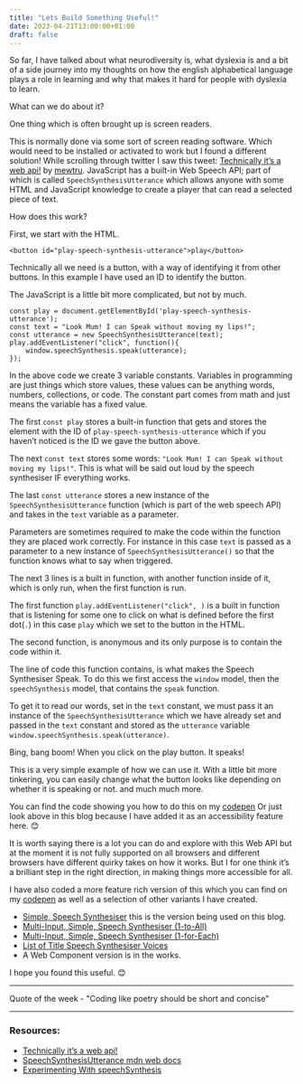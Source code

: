 ```yaml
---
title: "Lets Build Something Useful!"
date: 2023-04-21T13:00:00+01:00
draft: false
---
```


So far, I have talked about what neurodiversity is, what dyslexia is and a bit of a side journey into my thoughts on how the english alphabetical language plays a role in learning and why that makes it hard for people with dyslexia to learn.

What can we do about it?

One thing which is often brought up is screen readers.

This is normally done via some sort of screen reading software. Which would need to be installed or activated to work but I found a different solution! While scrolling through twitter I saw this tweet: [Technically it’s a web api!](https://twitter.com/trunarla/status/1597641480520503296) by [mewtru](https://twitter.com/trunarla). JavaScript has a built-in Web Speech API; part of which is called `SpeechSynthesisUtterance` which allows anyone with some HTML and JavaScript knowledge to create a player that can read a selected piece of text.

How does this work?

First, we start with the HTML. 

```
<button id="play-speech-synthesis-utterance">play</button>
```

Technically all we need is a button, with a way of identifying it from other buttons. In this example I have used an ID to identify the button.

The JavaScript is a little bit more complicated, but not by much.

```
const play = document.getElementById('play-speech-synthesis-utterance');
const text = "Look Mum! I can Speak without moving my lips!";
const utterance = new SpeechSynthesisUtterance(text);
play.addEventListener("click", function(){  
    window.speechSynthesis.speak(utterance);
});
```

In the above code we create 3 variable constants. Variables in programming are just things which store values, these values can be anything words, numbers, collections, or code. The constant part comes from math and just means the variable has a fixed value. 

The first `const play` stores a built-in function that gets and stores the element with the ID of `play-speech-synthesis-utterance` which if you haven’t noticed is the ID we gave the button above.

The next `const text` stores some words: `"Look Mum! I can Speak without moving my lips!"`. This is what will be said out loud by the speech synthesiser IF everything works.

The last `const utterance` stores a new instance of the `SpeechSynthesisUtterance` function (which is part of the web speech API) and takes in the `text` variable as a parameter. 

Parameters are sometimes required to make the code within the function they are placed work correctly. For instance in this case `text` is passed as a parameter to a new instance of `SpeechSynthesisUtterance()` so that the function knows what to say when triggered.

The next 3 lines is a built in function, with another function inside of it, which is only run, when the first function is run.

The first function `play.addEventListener("click", )` is a built in function that is listening for some one to click on what is defined before the first dot(`.`) in this case `play` which we set to the button in the HTML.

The second function, is anonymous and its only purpose is to contain the code within it.

The line of code this function contains, is what makes the Speech Synthesiser Speak. To do this we first access the `window` model, then the `speechSynthesis` model, that contains the `speak` function. 

To get it to read our words, set in the `text` constant, we must pass it an instance of the `SpeechSynthesisUtterance` which we have already set and passed in the `text` constant and stored as the `utterance` variable `window.speechSynthesis.speak(utterance)`.

Bing, bang boom! When you click on the play button. It speaks!

This is a very simple example of how we can use it. With a little bit more tinkering, you can easily change what the button looks like depending on whether it is speaking or not. and much much more.

You can find the code showing you how to do this on my [codepen](https://codepen.io/mejasonatkinson/pen/VwEPaEd) Or just look above in this blog because I have added it as an accessibility feature here. 😊 

It is worth saying there is a lot you can do and explore with this Web API but at the moment it is not fully supported on all browsers and different browsers have different quirky takes on how it works. But I for one think it’s a brilliant step in the right direction, in making things more accessible for all.

I have also coded a more feature rich version of this which you can find on my [codepen](https://codepen.io/mejasonatkinson/pen/poxRyez) as well as a selection of other variants I have created.

- [Simple, Speech Synthesiser](https://codepen.io/mejasonatkinson/pen/MWPJybW) this is the version being used on this blog.
- [Multi-Input, Simple, Speech Synthesiser (1-to-All)](https://codepen.io/mejasonatkinson/pen/oNaBxME)
- [Multi-Input, Simple, Speech Synthesiser (1-for-Each)](https://codepen.io/mejasonatkinson/pen/GRYrZXw)
- [List of Title Speech Synthesiser Voices](https://codepen.io/mejasonatkinson/pen/WNaRpKy)
- A Web Component version is in the works.

I hope you found this useful. 😊 

<!-- https://codepen.io/collection/ZMoemG -->

---

Quote of the week - "Coding like poetry should be short and concise"

---

### Resources:

- [Technically it’s a web api!](https://twitter.com/trunarla/status/1597641480520503296)
- [SpeechSynthesisUtterance mdn web docs](https://developer.mozilla.org/en-US/docs/Web/API/SpeechSynthesisUtterance)
- [Experimenting With speechSynthesis](https://www.smashingmagazine.com/2017/02/experimenting-with-speechsynthesis/)

<!-- 
LinkedIn
Let’s Build Something Useful! Building a Speech synthesiser, using a JavaScript web API. 
Read more about it here: https://blog.jasonatkinson.co.uk/posts/lets-build-something-useful/ 
-->

<!-- 
Twitter
Let’s Build Something Useful! Building a Speech synthesiser, using a JavaScript web API. 
Read more about it here: https://blog.jasonatkinson.co.uk/posts/lets-build-something-useful/ 
-->